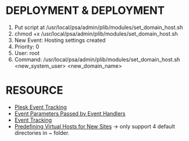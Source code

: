 DEPLOYMENT & DEPLOYMENT
=======================
1. Put script at /usr/local/psa/admin/plib/modules/set_domain_host.sh
2. chmod +x /usr/local/psa/admin/plib/modules/set_domain_host.sh
3. New Event: Hosting settings created
4. Priority: 0
5. User: root
6. Command: /usr/local/psa/admin/plib/modules/set_domain_host.sh <new_system_user> <new_domain_name>


RESOURCE
========
* [Plesk Event Tracking](http://download1.parallels.com/Plesk/PP11/11.0/Doc/en-US/online/plesk-api-read-me-first/index.htm?fileName=68703.htm)
* [Event Parameters Passed by Event Handlers](http://download1.parallels.com/Plesk/PP11/11.0/Doc/en-US/online/plesk-administrator-guide/index.htm?fileName=67897.htm)
* [Event Tracking](http://download1.parallels.com/Plesk/PP11/11.0/Doc/en-US/online/plesk-administrator-guide/index.htm?fileName=59205.htm)
* [Predefining Virtual Hosts for New Sites](http://download1.parallels.com/Plesk/PP11/11.0/Doc/en-US/online/plesk-linux-advanced-administration-guide/index.htm?fileName=68798.htm) -> only support 4 default directories in ~ folder. 